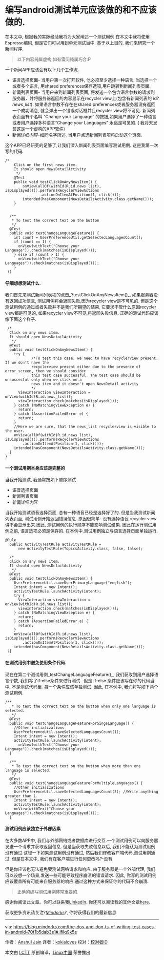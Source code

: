 编写android测试单元应该做的和不应该做的.
============================================================

在本文中, 根据我的实际经验我将为大家阐述一个测试用例.在本文中我将使用Espresso编码, 但是它们可以用到单元测试当中. 基于以上目的, 我们来研究一个新闻程序.

> 以下内容纯属虚构,如有雷同纯属巧合:P

一个新闻APP应该会有以下几个工作流.


*   语言选择页面- 当用户第一次打开软件, 他必须至少选择一种语言. 当选择一个或者多个语言, 用shared preferences保存选项,用户跳转到新闻列表页面.
*   新闻列表页面- 当用户来到新闻列表页面, 将发送一个包含语言参数的请求到服务器，并将服务器返回的内容显示在recycler view上(包含有新闻列表的 id?_news_list_). 如果语言参数不存在在shared preferences或者服务器没有返回一个成功消息, 就会弹出一个错误对话框并且recycler view将不可见. 新闻列表页面有个名叫 “Change your Language” 的按钮,如果用户选择了一种语言 或者用户选择多种语言“Change your Languages” 永远是可见的. ( 我对天发誓这是一个虚构的APP软件)
*   新闻详细内容-如同名字所述, 当用户点选新闻列表项将启动这个页面.


这个APP已经研究的足够了,让我们深入新闻列表页面编写测试用例. 这是我第一次写的代码.


```
/*
    Click on the first news item.
    It should open NewsDetailActivity
     */
    @Test
    public void testClickOnAnyNewsItem() {
        onView(allOf(withId(R.id.news_list), isDisplayed())).perform(RecyclerViewActions
                .actionOnItemAtPosition(1, click()));
        intended(hasComponent(NewsDetailsActivity.class.getName()));
    }


  /**
   * To test the correct text on the button
   */
  @Test
  public void testChangeLanguageFeature() {
    int count = UserPreferenceUtil.getSelectedLanguagesCount();
    if (count == 1) {
      onView(withText("Choose your Language")).check(matches(isDisplayed()));
    } else if (count > 1) {
      onView(withText("Choose your Languages")).check(matches(isDisplayed()));
    }
 ?}
```
#### 仔细想想测试什么.

我们首先来测试新闻列表项的点击_?testClickOnAnyNewsItem()_, 如果服务器没有返回成功信息, 测试用例将会返回失败,因为recycler view是不可见的. 但是这个测试用例的通过或者失败并不是我们所期望的结果, 它要求不管什么原因recycler view都是可见的, 如果recycler view不可见,将返回失败信息. 正确的测试代码应该像下面这个样子.

```
 /*
  Click on any news item.
  It should open NewsDetailActivity
   */
  @Test
  public void testClickOnAnyNewsItem() {
    try {
            /*To test this case, we need to have recyclerView present. If we don't have the
            recyclerview present either due to the presence of error_screen, then we should consider
            this test case successful. The test case should be unsuccesful only when we click on a
            news item and it doesn't open NewsDetail activity
            */
      ViewInteraction viewInteraction = onView(withId(R.id.news_list));
      viewInteraction.check(matches(isDisplayed()));
    } catch (NoMatchingViewException e) {
      return;
    } catch (AssertionFailedError e) {
      return;
    }
    //Here we are sure, that the news_list recyclerview is visible to the user.
    onView(allOf(withId(R.id.news_list), isDisplayed())).perform(RecyclerViewActions
        .actionOnItemAtPosition(1, click()));
    intended(hasComponent(NewsDetailsActivity.class.getName()));
  }
}

```
#### 一个测试用例本身应该是完整的

当我开始测试, 我通常按如下顺序测试

*   语音选择页面
*   新闻列表页面
*   新闻详细内容

当我开始测试语音选择页面, 总有一种语音已经是选择好了的. 但是当我测试新闻列表页面, 测试用例开始返回错误信息. 原因很简单- 没有选择语音,recycler view讲不会显示出来.因此, 测试用例的执行顺序不能影响测试结果. 因此在运行测试用例之前, 语言选项必须是保存的. 在本例中,测试用例独立与语言选择页面单独运行.

```
@Rule
  public ActivityTestRule activityTestRule =
      new ActivityTestRule(TopicsActivity.class, false, false);
  
  /*
  Click on any news item.
  It should open NewsDetailActivity
   */
  @Test
  public void testClickOnAnyNewsItem() {
    UserPreferenceUtil.saveUserPrimaryLanguage("english");
    Intent intent = new Intent();
    activityTestRule.launchActivity(intent);
    try {
      ViewInteraction viewInteraction = onView(withId(R.id.news_list));
      viewInteraction.check(matches(isDisplayed()));
    } catch (NoMatchingViewException e) {
      return;
    } catch (AssertionFailedError e) {
      return;
    }
    onView(allOf(withId(R.id.news_list), isDisplayed())).perform(RecyclerViewActions
        .actionOnItemAtPosition(1, click()));
    intended(hasComponent(NewsDetailsActivity.class.getName()));
 ?}
```
#### 在测试用例中避免使用条件代码.

现在在第二个测试用例_testChangeLanguageFeature()_, 我们获取到用户选择语言个数,  我们写了if-else条件来进行测试 . 但是 if-else 条件应该写在你的代码当中, 不是测试代码里. 每一个条件应该单独测试. 因此, 在本例中, 我们将写如下两个测试用例.

```
/**
   * To test the correct text on the button when only one language is selected.
   */
  @Test
  public void testChangeLanguageFeatureForSingeLanguage() {
    //Other initializations
    UserPreferenceUtil.saveSelectedLanguagesCount(1);
    Intent intent = new Intent();
    activityTestRule.launchActivity(intent);
      onView(withText("Choose your Language")).check(matches(isDisplayed()));
  }

  /**
   * To test the correct text on the button when more than one language is selected.
   */
  @Test
  public void testChangeLanguageFeatureForMultipleLanguages() {
    //Other initializations
    UserPreferenceUtil.saveSelectedLanguagesCount(5); //Write anything greater than 1.
    Intent intent = new Intent();
    activityTestRule.launchActivity(intent);
    onView(withText("Choose your Languages")).check(matches(isDisplayed()));
  }

```
#### 测试用例应该独立于外部因素

在大多数APP中, 我们与外部网络或者数据库进行交互.一个测试用例可以向服务器发送一个请求并获取返回信息. 但是当获取失败信息以后, 我们不能认为测试用例没有通过.试想一下如果测试用例没有通过, 然后我们修改客户端代码,测试用例通过. 但是在本文中, 我们有在客户端进行任何更改吗?-没有.

但是你应该也无法避免要测试网络请求和响应. 由于服务器是一个外部代理, 我们可以设想一个场景,发送一些可能导致程序崩溃的错误请求. 因此, 你写的测试用例应该覆盖所有可能来自服务器的响应,通过这种方式来保证你的代码不会崩溃.

> 正确的编写测试用例非常重要的.

感谢你阅读此文章。你可以联系我[LinkedIn][1]. 你还可以阅读我的其他文章[here][2].

获取更多资讯请关注?_[_Mindorks_][3]_?, 你将获得我们的最新信息.


--------------------------------------------------------------------------------

via: https://blog.mindorks.com/the-dos-and-don-ts-of-writing-test-cases-in-android-70f1b5dab3e1#.lfilq9k5e

作者：[Anshul Jain][a]
译者：[kokialoves](https://github.com/kokialoves)
校对：[校对者ID](https://github.com/校对者ID)

本文由 [LCTT](https://github.com/LCTT/TranslateProject) 原创编译，[Linux中国](https://linux.cn/) 荣誉推出

[a]:https://blog.mindorks.com/@anshuljain?source=post_header_lockup
[1]:http://www.linkedin.com/in/anshul-jain-b7082573
[2]:https://medium.com/@anshuljain
[3]:https://blog.mindorks.com/
